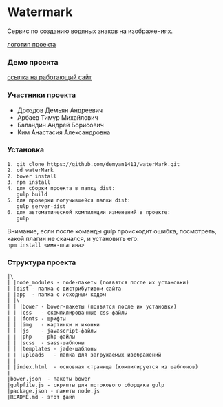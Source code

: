 # Watermark
Сервис по созданию водяных знаков на изображениях.

[логотип проекта]()

### Демо проекта
[ссылка на работающий сайт]()

### Участники проекта
- Дроздов Демьян Андреевич
- Арбаев Тимур Михайлович
- Баландин Андрей Борисович
- Ким Анастасия Александровна

### Установка
```
1. git clone https://github.com/demyan1411/waterMark.git
2. cd waterMark
2. bower install
3. npm install
4. для сборки проекта в папку dist:
   gulp build
5. для проверки получившейся папки dist:
   gulp server-dist
6. для автоматической компиляции изменений в проекте:
   gulp
```
Внимание, если после команды gulp происходит ошибка, посмотреть, какой плагин не скачался, и установить его:  
`npm install <имя-плагина>`

### Cтруктура проекта
```
|\
| |node_modules - node-пакеты (появятся после их установки)
| |dist - папка с дистрибутивом сайта
| |app  - папка с исходным кодом
| |\
| | |bower - bower-пакеты (появятся после их установки)
| | |css   - скомпилированные css-файлы
| | |fonts - шрифты
| | |img   - картинки и иконки
| | |js    - javascript-файлы
| | |php   - php-файлы
| | |scss  - sass-шаблоны
| | |templates - jade-шаблоны
| | |uploads   - папка для загружаемых изображений
| |
| |index.html  - основная страница (компилируется из шаблонов)
|
|bower.json  - пакеты bower
|gulpfile.js - скрипты для потокового сборщика gulp
|package.json - пакеты node.js
|README.md - этот файл
```
